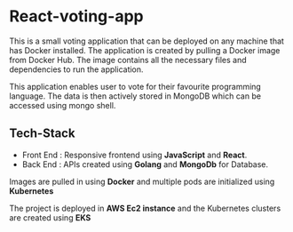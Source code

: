 # React-voting-app

This is a small voting application that can be deployed on any machine that has Docker installed. The application is created by pulling a Docker image from Docker Hub. The image contains all the necessary files and dependencies to run the application.

This application enables user to vote for their favourite programming language. The data is then actively stored in MongoDB which can be accessed using mongo shell.


## Tech-Stack

- Front End :  Responsive frontend using **JavaScript** and **React**.
- Back End : APIs created using **Golang** and **MongoDb** for Database.
 
Images are pulled in using **Docker** and multiple pods are initialized using **Kubernetes**

The project is deployed in **AWS Ec2 instance** and the Kubernetes clusters are created using **EKS** 


